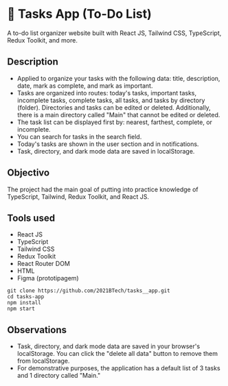 # 📅 Tasks App (To-Do List)

A to-do list organizer website built with React JS, Tailwind CSS, TypeScript, Redux Toolkit, and more.

## Description

- Applied to organize your tasks with the following data: title, description, date, mark as complete, and mark as important.
- Tasks are organized into routes: today's tasks, important tasks, incomplete tasks, complete tasks, all tasks, and tasks by directory (folder). Directories and tasks can be edited or deleted. Additionally, there is a main directory called "Main" that cannot be edited or deleted.
- The task list can be displayed first by: nearest, farthest, complete, or incomplete.
- You can search for tasks in the search field.
- Today's tasks are shown in the user section and in notifications.
- Task, directory, and dark mode data are saved in localStorage.

## Objectivo

The project had the main goal of putting into practice knowledge of TypeScript, Tailwind, Redux Toolkit, and React JS.

## Tools used

- React JS
- TypeScript
- Tailwind CSS
- Redux Toolkit
- React Router DOM
- HTML
- Figma (prototipagem)

``` 
git clone https://github.com/2021BTech/tasks__app.git
cd tasks-app
npm install
npm start
```

## Observations

- Task, directory, and dark mode data are saved in your browser's localStorage. You can click the "delete all data" button to remove them from localStorage.
- For demonstrative purposes, the application has a default list of 3 tasks and 1 directory called "Main."
